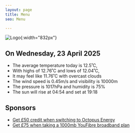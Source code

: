 ```yaml
---
layout: page
title: Menu
seo: Menu

---
```


![Logo](/images/logo.jpg){:width="832px"}

<!-- weather_marker starts -->
## On Wednesday, 23 April 2025

- The average temperature today is 12.5˚C,
- With highs of 12.76˚C and lows of 12.04˚C,
- It may feel like 11.76˚C with overcast clouds
- The wind speed is 0.45m/s and visibility is 10000m
- The pressure is 1017hPa and humidity is 75%
- The sun will rise at 04:54 and set at 19:18

<!-- weather_marker ends -->

## Sponsors

- [Get £50 credit when switching to Octopus Energy](https://bit.ly/3oD1nnS)
- [Get £75 when taking a 1000mb YouFibre broadband plan](https://aklam.io/91zWhU?)
